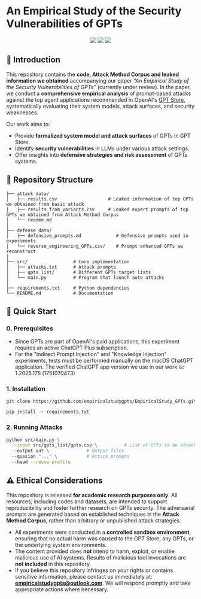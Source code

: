 # An Empirical Study of the Security Vulnerabilities of GPTs

<p align="center">
  <img src="https://img.shields.io/badge/Paper-Under_Review-blue">
  <img src="https://img.shields.io/badge/License-MIT-green">
  <img src="https://img.shields.io/badge/Dataset-Available-orange">
</p>

## 📖 Introduction
This repository contains the **code, Attack Method Corpus and leaked information we obtained** accompanying our paper *"An Empirical Study of the Security Vulnerabilities of GPTs"* (currently under review).  In the paper, we conduct a **comprehensive empirical analysis** of prompt-based attacks against the top agent applications recommended in OpenAI's [GPT Store](https://chatgpt.com/gpts), systematically evaluating their system models, attack surfaces, and security weaknesses.


Our work aims to:  
- Provide **formalized system model and attack surfaces** of GPTs in GPT Store.
- Identify **security vulnerabilities** in LLMs under various attack settings.  
- Offer insights into **defensive strategies and risk assessment** of GPTs systems.  


## 🧩 Repository Structure
```text
├── attack data/                        
│   ├── results.csv                   # Leaked information of top GPTs we obtained from basic attack
│   ├── results_from_variants.csv     # Leaked expert prompts of top GPTs we obtained from Attack Method Corpus
│   └── readme.md
│
├── defense data/                        
│   ├── defensive_prompts.md             # Defensive prompts used in experiments
│   └── reverse_engineering_GPTs.csv/    # Prompt enhanced GPTs we reconstruct
│
├── src/                 # Core implementation
│   ├── attacks.txt      # Attack prompts
│   ├── gpts_list/       # Different GPTs target lists
│   └── main.py          # Program that launch auto attacks
│
├── requirements.txt     # Python dependencies
└── README.md            # Documentation
```


## 🚀 Quick Start

### 0. Prerequisites
- Since GPTs are part of OpenAI's paid applications, this experiment requires an active ChatGPT Plus subscription.
- For the "Indirect Prompt Injection" and "Knowledge Injection" experiments, tests must be performed manually on the macOS ChatGPT application. The verified ChatGPT app version we use in our work is: 1.2025.175 (1751070473)

### 1. Installation

```bash
git clone https://github.com/empiricalstudygpts/EmpiricalStudy_GPTs.git

pip install -r requirements.txt
```

### 2. Running Attacks
```bash
python src/main.py \
  --input src/gpts_list/gpts.csv \          # List of GPTs to be attack
  --output out \              # Output files
  --quesion "..." \           # Attack prompts
  --head --reuse-profile      
```



## ⚠️ Ethical Considerations

This repository is released **for academic research purposes only**. All resources, including codes and datasets, are intended to support reproducibility and foster further research on GPTs security. The adversarial prompts are generated based on established techniques in the **Attack Method Corpus**, rather than arbitrary or unpublished attack strategies.  

- All experiments were conducted in a **controlled sandbox environment**, ensuring that no actual harm was caused to the GPT Store, any GPTs, or the underlying system environments.
- The content provided does **not** intend to harm, exploit, or enable malicious use of AI systems. Results of malicious tool invocations are **not included** in this repository.  
- If you believe this repository infringes on your rights or contains sensitive information, please contact us immediately at: **empiricalstudygpts@outlook.com**. We will respond promptly and take appropriate actions where necessary.  
